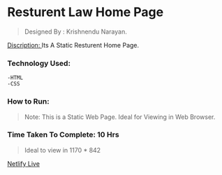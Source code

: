 # Resturent Law Home Page
>Designed By : Krishnendu Narayan.

<u> Discription: </u> Its A Static Resturent Home Page.

### Technology Used: 
    -HTML
    -CSS

### How to Run: 

>Note: This is a Static Web Page. Ideal for Viewing in Web Browser.

### Time Taken To Complete: 10 Hrs

>Ideal to view in 1170 * 842
    
[Netlify Live]( https://resturent-page.netlify.app/)

